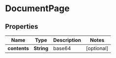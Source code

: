 

# DocumentPage

## Properties

Name | Type | Description | Notes
------------ | ------------- | ------------- | -------------
**contents** | **String** | base64 |  [optional]



